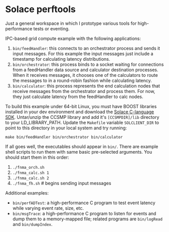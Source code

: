 # Solace perftools

Just a general workspace in which I prototype various tools for high-performance tests or eventing.


IPC-based grid compute example with the following applications:
1. `bin/feedHandler`: this connects to an orchestrator process and sends it input messages. For this example the input messages just include a timestamp for calculating latency distributions.
2. `bin/orchestrator`: this process binds to a socket waiting for connections from a feedHandler data source and calculator destination processes. When it receives messages, it chooses one of the calculators to route the messages to in a round-robin fashion while calculating latency.
3. `bin/calculator`: this process represents the end calculation nodes that receive messages from the orchestrator and process them. For now, they just calculate latency from the feedHandler to calc nodes.

To build this example under 64-bit Linux, you must have BOOST libraries installed in your dev environment and download the [Solace C-language SDK](https://products.solace.com/download/C_API_LINUX64). Untar/unzip the CCSMP library and add it's `[CCSMPDIR]/lib` directory to your LD_LIBRARY_PATH. Update the `Makefile` variable `SOLCLIENT_DIR` to point to this directory in your local system and try running:

```
make bin/feedHandler bin/orchestrator bin/calculator
```

If all goes well, the executables should appear in `bin/`. There are example shell scripts to run them with same basic pre-selected arguments. You should start them in this order:
1. `./fnma_orch.sh`
2. `./fnma_calc.sh 1`
3. `./fnma_calc.sh 2`
4. `./fnma_fh.sh` # begins sending input messages


Additional examples:
* `bin/perfADTest`: a high-performance C program to test event latency while varying event rate, size, etc.
* `bin/msgTrace`: a high-performance C program to listen for events and dump them to a memory-mapped file; related programs are `bin/logRead` and `bin/dumpIndex`.


